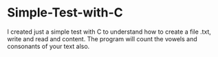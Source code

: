 # Simple-Test-with-C
I created just a simple test with C to understand how to create a file .txt, write and read and content.
The program will count the vowels and consonants of your text also.
